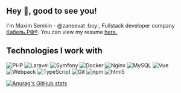 ## Hey :wave:, good to see you!
<p align='left'> I'm Maxim Semkin - @zaneevat :boy:, Fullstack developer company <a href='https://cable.ru' target=_blank>Кабель.РФ®</a>. You can view my resume <a href='https://career.habr.com/m_semkin/print.pdf ' target=_blank><u>here</u>.</a></p>

## Technologies I work with
<p>
  <img alt="PHP" src="https://img.shields.io/badge/-PHP-46a2f1?style=blue&logo=php&logoColor=white" />
  <img alt="Laravel" src="https://img.shields.io/badge/-Laravel-46a2f1?color=red&logo=laravel&logoColor=white" />
  <img alt="Symfony" src="https://img.shields.io/badge/-Symfony-46a2f1?color=black&logo=symfony&logoColor=white" />
  <img alt="Docker" src="https://img.shields.io/badge/-Docker-46a2f1?style=flat-square&logo=docker&logoColor=white" />
  <img alt="Nginx" src="https://img.shields.io/badge/-Nginx-46a2f1?color=green&logo=nginx&logoColor=white" />
  <img alt="MySQL" src="https://img.shields.io/badge/-MySQL-46a2f1?color=informational&logo=mysql&logoColor=white" />
  <img alt="Vue" src="https://img.shields.io/badge/-Vue-46a2f1?color=yellowgreen&logo=vue.js&logoColor=white" />
  <img alt="Webpack" src="https://img.shields.io/badge/-Webpack-8DD6F9?style=flat-square&logo=webpack&logoColor=white" /> 
  <img alt="TypeScript" src="https://img.shields.io/badge/-TypeScript-007ACC?style=flat-square&logo=typescript&logoColor=white" />
  <img alt="Git" src="https://img.shields.io/badge/-Git-F05032?style=flat-square&logo=git&logoColor=white" />
  <img alt="npm" src="https://img.shields.io/badge/-NPM-CB3837?style=flat-square&logo=npm&logoColor=white" />
  <img alt="html5" src="https://img.shields.io/badge/-HTML5-E34F26?style=flat-square&logo=html5&logoColor=white" />
</p>

[![Anurag's GitHub stats](https://github-readme-stats.vercel.app/api?username=zaneevat&show_icons=true&theme=dark)](https://github.com/anuraghazra/github-readme-stats)
